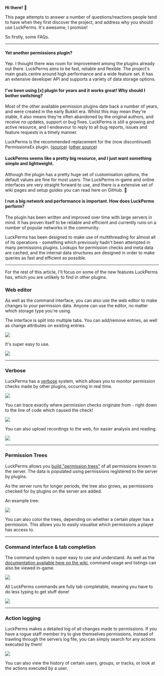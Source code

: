 **Hi there!** 👋 

This page attempts to answer a number of questions/reactions people tend to have when they first discover the project, and address why you should use LuckPerms. It's awesome, I promise!

So firstly, some FAQs.

___

#### Yet another permissions plugin?
Yep. I thought there was room for improvement among the plugins already out there. LuckPerms aims to be fast, reliable and flexible. The project's main goals centre around high performance and a wide feature set. It has an extensive developer API and supports a variety of data storage options.

#### I've been using [x] plugin for years and it works great! Why should I bother switching?
Most of the other available permission plugins date back a number of years, and were created in the early Bukkit era. Whilst this may mean they're stable, it also means they're often abandoned by the original authors, and receive no updates, support or bug fixes. LuckPerms is still a growing and active resource, and I endeavour to reply to all bug reports, issues and feature requests in a timely manner.

LuckPerms is the recommended replacement for the (now discontinued) PermissionsEx plugin. ([source](https://github.com/PEXPlugins/PermissionsEx/blob/master/README.md)) ([other source](https://i.imgur.com/PUpp8ou.png))

#### LuckPerms seems like a pretty big resource, and I just want something simple and lightweight.
Although the plugin has a pretty huge set of customisation options, the default values are fine for most users. The LuckPerms in-game and online interfaces are very straight forward to use, and there is a extensive set of wiki pages and setup guides you can read here on GitHub. 🎉

#### I run a big network and performance is important. How does LuckPerms perform?
The plugin has been written and improved over time with large servers in mind. It has proven itself to be reliable and efficient and currently runs on a number of popular networks in the community.

LuckPerms has been designed to make use of multithreading for almost all of its operations - something which previously hadn't been attempted in many permissions plugins. Lookups for permission checks and meta data are cached, and the internal data structures are designed in order to make queries as fast and efficient as possible.

___

For the rest of this article, I'll focus on some of the new features LuckPerms has, which you are unlikely to find in other plugins.

### Web editor
As well as the command interface, you can also use the web editor to make changes to your permission data. Anyone can use the editor, no matter which storage type you're using.

The interface is split into multiple tabs. You can add/remove entries, as well as change attributes on existing entries.

![](https://i.imgur.com/vSJ5NAp.png)

It's super easy to use.

[![](https://giant.gfycat.com/ShorttermPowerfulGoldeneye.gif)](https://gfycat.com/ShorttermPowerfulGoldeneye)

___

### Verbose
LuckPerms has a [verbose](https://github.com/lucko/LuckPerms/wiki/Verbose) system, which allows you to monitor permission checks made by other plugins, occurring in real time.

[![](https://giant.gfycat.com/ArtisticPleasantAlbacoretuna.gif)](https://gfycat.com/ArtisticPleasantAlbacoretuna)

You can trace exactly where permission checks originate from - right down to the line of code which caused the check!

[![](https://i.imgur.com/Ta7gtd9.png)](https://i.imgur.com/Ta7gtd9.png)

You can also upload recordings to the web, for easier analysis and reading.

![](https://i.imgur.com/6IxXIGg.png)

___

### Permission Trees
LuckPerms allows you [build "permission trees"](https://github.com/lucko/LuckPerms/wiki/Command-Usage#lp-tree) of all permissions known to the server. The data is populated using permissions registered to the server by plugins.

As the server runs for longer periods, the tree also grows, as permissions checked for by plugins on the server are added.

An example tree:

![](https://i.imgur.com/nkdtDkG.png)


You can also color the trees, depending on whether a certain player has a permission. This allows you to easily visualise which permissions a player has access to.

___

### Command interface & tab completion
The command system is super easy to use and understand. As well as the [documentation available here on the wiki](https://github.com/lucko/LuckPerms/wiki/Command-Usage), command usage and listings can also be viewed in-game.

![](http://i.imgur.com/XIVPP6P.png)

All LuckPerms commands are fully tab completable, meaning you have to do less typing to get stuff done!

[![](https://zippy.gfycat.com/AnnualYoungKoi.gif)](https://gfycat.com/AnnualYoungKoi)

___

### Action logging
LuckPerms makes a detailed log of all changes made to permissions. If you have a rogue staff member try to give themselves permissions, instead of trawling through the servers log file, you can simply search for any actions executed by them!

![](http://i.imgur.com/Jfu8XCI.png)

You can also view the history of certain users, groups, or tracks, or look at the actions executed by a user.
